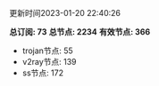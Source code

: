 更新时间2023-01-20 22:40:26

**总订阅: 73**
**总节点: 2234**
**有效节点: 366**
- trojan节点: 55
- v2ray节点: 139
- ss节点: 172
